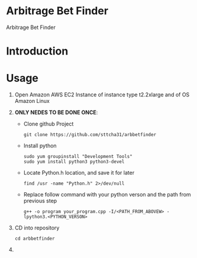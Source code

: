 # Arbitrage Bet Finder
Arbitrage Bet Finder

# Introduction

# Usage

1. Open Amazon AWS EC2 Instance of instance type t2.2xlarge and of OS Amazon Linux
2. **ONLY NEDES TO BE DONE ONCE**: 
    - Clone github Project

        ```
        git clone https://github.com/sttcha31/arbbetfinder
        ```
    - Install python
        ```
        sudo yum groupinstall "Development Tools"
        sudo yum install python3 python3-devel
        ```
    - Locate Python.h location, and save it for later
        ```
        find /usr -name "Python.h" 2>/dev/null
        ```
    - Replace follow command with your python verson and the path from previous step
        ```
        g++ -o program your_program.cpp -I/<PATH_FROM_ABOVEW> -lpython3.<PYTHON_VERSON>
        ```
3. CD into repository

    ```
    cd arbbetfinder
    ```
4. 